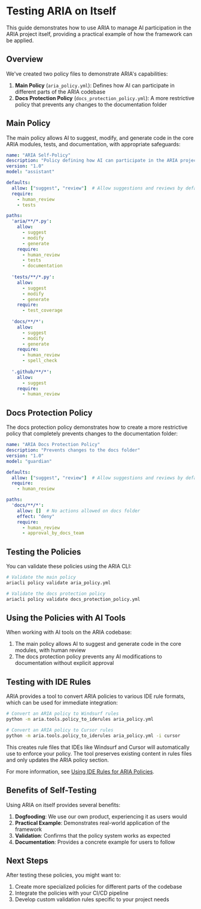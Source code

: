 # Testing ARIA on Itself

This guide demonstrates how to use ARIA to manage AI participation in the ARIA project itself, providing a practical example of how the framework can be applied.

## Overview

We've created two policy files to demonstrate ARIA's capabilities:

1. **Main Policy** (`aria_policy.yml`): Defines how AI can participate in different parts of the ARIA codebase
2. **Docs Protection Policy** (`docs_protection_policy.yml`): A more restrictive policy that prevents any changes to the documentation folder

## Main Policy

The main policy allows AI to suggest, modify, and generate code in the core ARIA modules, tests, and documentation, with appropriate safeguards:

```yaml
name: "ARIA Self-Policy"
description: "Policy defining how AI can participate in the ARIA project itself"
version: "1.0"
model: "assistant"

defaults:
  allow: ["suggest", "review"]  # Allow suggestions and reviews by default
  require:
    - human_review
    - tests

paths:
  'aria/**/*.py':
    allow: 
      - suggest
      - modify
      - generate
    require:
      - human_review
      - tests
      - documentation
  
  'tests/**/*.py':
    allow:
      - suggest
      - modify
      - generate
    require:
      - test_coverage
  
  'docs/**/*':
    allow:
      - suggest
      - modify
      - generate
    require:
      - human_review
      - spell_check
  
  '.github/**/*':
    allow:
      - suggest
    require:
      - human_review
```

## Docs Protection Policy

The docs protection policy demonstrates how to create a more restrictive policy that completely prevents changes to the documentation folder:

```yaml
name: "ARIA Docs Protection Policy"
description: "Prevents changes to the docs folder"
version: "1.0"
model: "guardian"

defaults:
  allow: ["suggest", "review"]  # Allow suggestions and reviews by default
  require:
    - human_review

paths:
  'docs/**/*':
    allow: []  # No actions allowed on docs folder
    effect: "deny"
    require:
      - human_review
      - approval_by_docs_team
```

## Testing the Policies

You can validate these policies using the ARIA CLI:

```bash
# Validate the main policy
ariacli policy validate aria_policy.yml

# Validate the docs protection policy
ariacli policy validate docs_protection_policy.yml
```

## Using the Policies with AI Tools

When working with AI tools on the ARIA codebase:

1. The main policy allows AI to suggest and generate code in the core modules, with human review
2. The docs protection policy prevents any AI modifications to documentation without explicit approval

## Testing with IDE Rules

ARIA provides a tool to convert ARIA policies to various IDE rule formats, which can be used for immediate integration:

```bash
# Convert an ARIA policy to Windsurf rules
python -m aria.tools.policy_to_iderules aria_policy.yml

# Convert an ARIA policy to Cursor rules
python -m aria.tools.policy_to_iderules aria_policy.yml -i cursor
```

This creates rule files that IDEs like Windsurf and Cursor will automatically use to enforce your policy. The tool preserves existing content in rules files and only updates the ARIA policy section.

For more information, see [Using IDE Rules for ARIA Policies](tool-integration/ide-rules.md).

## Benefits of Self-Testing

Using ARIA on itself provides several benefits:

1. **Dogfooding**: We use our own product, experiencing it as users would
2. **Practical Example**: Demonstrates real-world application of the framework
3. **Validation**: Confirms that the policy system works as expected
4. **Documentation**: Provides a concrete example for users to follow

## Next Steps

After testing these policies, you might want to:

1. Create more specialized policies for different parts of the codebase
2. Integrate the policies with your CI/CD pipeline
3. Develop custom validation rules specific to your project needs
